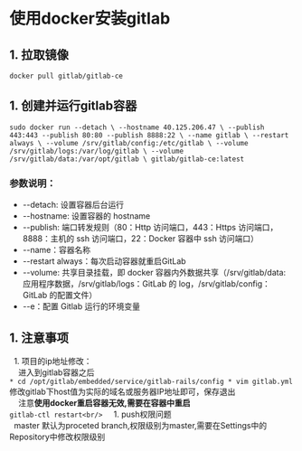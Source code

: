 # 使用docker安装gitlab
 ##  1. 拉取镜像
``
docker pull gitlab/gitlab-ce
``
## 1. 创建并运行gitlab容器
``
sudo docker run --detach \
    --hostname 40.125.206.47 \
    --publish 443:443 --publish 80:80 --publish 8888:22 \
    --name gitlab \
    --restart always \
    --volume /srv/gitlab/config:/etc/gitlab \
    --volume /srv/gitlab/logs:/var/log/gitlab \
    --volume /srv/gitlab/data:/var/opt/gitlab \
    gitlab/gitlab-ce:latest
``
### 参数说明：
* --detach: 设置容器后台运行
* --hostname: 设置容器的 hostname
* --publish: 端口转发规则（80：Http 访问端口，443：Https 访问端口，8888：主机的 ssh 访问端口，22：Docker 容器中 ssh 访问端口）
* --name：容器名称
* --restart always：每次启动容器就重启GitLab
* --volume: 共享目录挂载，即 docker 容器内外数据共享（/srv/gitlab/data: 应用程序数据，/srv/gitlab/logs：GitLab 的 log，/srv/gitlab/config：GitLab 的配置文件）
* --e：配置 Gitlab 运行的环境变量

## 1. 注意事项
      1.  项目的ip地址修改：<br/>
     进入到gitlab容器之后<br/>
     ``
      * cd /opt/gitlab/embedded/service/gitlab-rails/config
      * vim gitlab.yml  
     ``
     修改gitlab下host值为实际的域名或服务器IP地址即可，保存退出<br/>
     注意**使用docker重启容器无效,需要在容器中重启**<br/>
     ``
     gitlab-ctl restart<br/>
     ``
     1.  push权限问题<br/>
    master 默认为proceted branch,权限级别为master,需要在Settings中的Repository中修改权限级别
